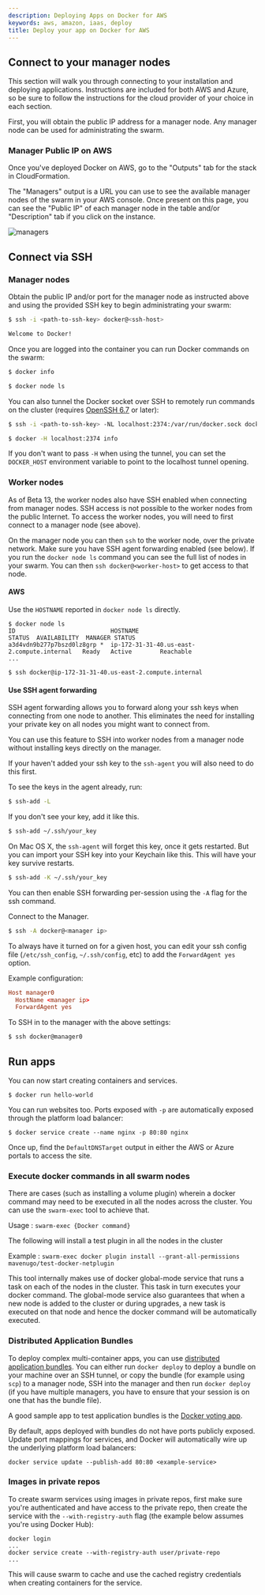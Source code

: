 ```yaml
---
description: Deploying Apps on Docker for AWS
keywords: aws, amazon, iaas, deploy
title: Deploy your app on Docker for AWS
---
```


## Connect to your manager nodes

This section will walk you through connecting to your installation and deploying
applications. Instructions are included for both AWS and Azure, so be sure to
follow the instructions for the cloud provider of your choice in each section.

First, you will obtain the public IP address for a manager node. Any manager
node can be used for administrating the swarm.

### Manager Public IP on AWS

Once you've deployed Docker on AWS, go to the "Outputs" tab for the stack in
CloudFormation.

The "Managers" output is a URL you can use to see the available manager nodes of
the swarm in your AWS console. Once present on this page, you can see the
"Public IP" of each manager node in the table and/or "Description" tab if you
click on the instance.

![managers](img/managers.png)

## Connect via SSH

### Manager nodes

Obtain the public IP and/or port for the manager node as instructed above and
using the provided SSH key to begin administrating your swarm:

```bash
$ ssh -i <path-to-ssh-key> docker@<ssh-host>

Welcome to Docker!
```

Once you are logged into the container you can run Docker commands on the swarm:

```bash
$ docker info

$ docker node ls
```

You can also tunnel the Docker socket over SSH to remotely run commands on the cluster (requires [OpenSSH 6.7](https://lwn.net/Articles/609321/) or later):

```bash
$ ssh -i <path-to-ssh-key> -NL localhost:2374:/var/run/docker.sock docker@<ssh-host> &

$ docker -H localhost:2374 info
```

If you don't want to pass `-H` when using the tunnel, you can set the `DOCKER_HOST` environment variable to point to the localhost tunnel opening.

### Worker nodes

As of Beta 13, the worker nodes also have SSH enabled when connecting from
manager nodes. SSH access is not possible to the worker nodes from the public
Internet. To access the worker nodes, you will need to first connect to a
manager node (see above).

On the manager node you can then `ssh` to the worker node, over the private
network. Make sure you have SSH agent forwarding enabled (see below). If you run
the `docker node ls` command you can see the full list of nodes in your swarm.
You can then `ssh docker@<worker-host>` to get access to that node.

#### AWS

Use the `HOSTNAME` reported in `docker node ls` directly.

```
$ docker node ls
ID                           HOSTNAME                                     STATUS  AVAILABILITY  MANAGER STATUS
a3d4vdn9b277p7bszd0lz8grp *  ip-172-31-31-40.us-east-2.compute.internal   Ready   Active        Reachable
...

$ ssh docker@ip-172-31-31-40.us-east-2.compute.internal
```

#### Use SSH agent forwarding

SSH agent forwarding allows you to forward along your ssh keys when connecting from one node to another. This eliminates the need for installing your private key on all nodes you might want to connect from.

You can use this feature to SSH into worker nodes from a manager node without
installing keys directly on the manager.

If your haven't added your ssh key to the `ssh-agent` you will also need to do this first.

To see the keys in the agent already, run:

```bash
$ ssh-add -L
```

If you don't see your key, add it like this.

```bash
$ ssh-add ~/.ssh/your_key
```

On Mac OS X, the `ssh-agent` will forget this key, once it gets restarted. But you can import your SSH key into your Keychain like this. This will have your key survive restarts.

```bash
$ ssh-add -K ~/.ssh/your_key
```

You can then enable SSH forwarding per-session using the `-A` flag for the ssh command.

Connect to the Manager.

```bash
$ ssh -A docker@<manager ip>
```

To always have it turned on for a given host, you can edit your ssh config file
(`/etc/ssh_config`, `~/.ssh/config`, etc) to add the `ForwardAgent yes` option.

Example configuration:

```conf
Host manager0
  HostName <manager ip>
  ForwardAgent yes
```

To SSH in to the manager with the above settings:

```bash
$ ssh docker@manager0
```

## Run apps

You can now start creating containers and services.

    $ docker run hello-world

You can run websites too. Ports exposed with `-p` are automatically exposed through the platform load balancer:

    $ docker service create --name nginx -p 80:80 nginx

Once up, find the `DefaultDNSTarget` output in either the AWS or Azure portals to access the site.

### Execute docker commands in all swarm nodes

There are cases (such as installing a volume plugin) wherein a docker command may need to be executed in all the nodes across the cluster. You can use the `swarm-exec` tool to achieve that.

Usage : `swarm-exec {Docker command}`

The following will install a test plugin in all the nodes in the cluster

Example : `swarm-exec docker plugin install --grant-all-permissions mavenugo/test-docker-netplugin`

This tool internally makes use of docker global-mode service that runs a task on each of the nodes in the cluster. This task in turn executes your docker command. The global-mode service also guarantees that when a new node is added to the cluster or during upgrades, a new task is executed on that node and hence the docker command will be automatically executed.

### Distributed Application Bundles

To deploy complex multi-container apps, you can use [distributed application bundles](/compose/bundles.md). You can either run `docker deploy` to deploy a bundle on your machine over an SSH tunnel, or copy the bundle (for example using `scp`) to a manager node, SSH into the manager and then run `docker deploy` (if you have multiple managers, you have to ensure that your session is on one that has the bundle file).

A good sample app to test application bundles is the [Docker voting app](https://github.com/docker/example-voting-app).

By default, apps deployed with bundles do not have ports publicly exposed. Update port mappings for services, and Docker will automatically wire up the underlying platform load balancers:

    docker service update --publish-add 80:80 <example-service>

### Images in private repos

To create swarm services using images in private repos, first make sure you're authenticated and have access to the private repo, then create the service with the `--with-registry-auth` flag (the example below assumes you're using Docker Hub):

    docker login
    ...
    docker service create --with-registry-auth user/private-repo
    ...

This will cause swarm to cache and use the cached registry credentials when creating containers for the service.
